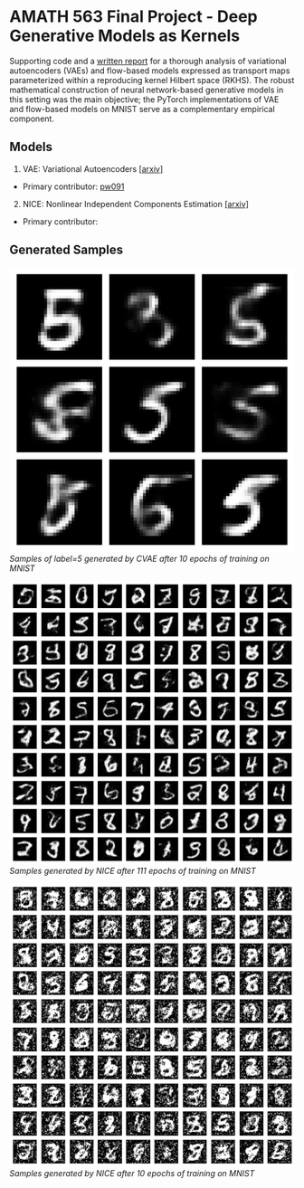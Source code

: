 # AMATH 563 Final Project - Deep Generative Models as Kernels
Supporting code and a [written report](final_report.pdf) for a thorough analysis of variational autoencoders (VAEs) and flow-based models expressed as transport maps parameterized within a reproducing kernel Hilbert space (RKHS). The robust mathematical construction of neural network-based generative models in this setting was the main objective; the PyTorch implementations of VAE and flow-based models on MNIST serve as a complementary empirical component.

## Models
1. VAE: Variational Autoencoders [[arxiv]](https://arxiv.org/pdf/1312.6114.pdf)
- Primary contributor: [pw091](https://github.com/pw091)

2. NICE: Nonlinear Independent Components Estimation [[arxiv]](https://arxiv.org/pdf/1410.8516.pdf)
- Primary contributor: []()

## Generated Samples
![vae_mnist_e10](samples/lucky5s.png#center)
*Samples of label=5 generated by CVAE after 10 epochs of training on MNIST*

![nice_mnist_e111](samples/Generated_MNIST_samples_epoch111.png#center)
*Samples generated by NICE after 111 epochs of training on MNIST*

![nice_mnist_e10](samples/Generated_MNIST_samples_epoch10.png#center)
*Samples generated by NICE after 10 epochs of training on MNIST*
